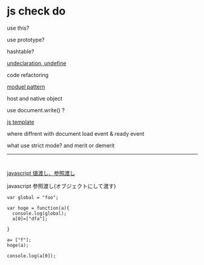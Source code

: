 # js check do

use this?

use prototype?

hashtable?

[undeclaration, undefine](http://so-zou.jp/web-app/tech/programming/javascript/grammar/variable/#no2)

code refactoring

[moduel pattern](http://bashalog.c-brains.jp/14/03/24-171000.php)


host and native object

use document.write() ?

[js template ](http://codechord.com/2013/07/javascript_template_engine-mustache-handlebars-microtemplating/)

where diffrent with document load event & ready event

what use strict mode? and merit or demerit



-----------------------
# 

[javascript 値渡し、参照渡し](http://d.hatena.ne.jp/chaichanPaPa/20080611/1213186809)

javascript 参照渡し(オブジェクトにして渡す)

```
var global = "foo";

var hoge = function(a){
  console.log(global);
  a[0]=["dfa"];
    
}

a= ["f"];
hoge(a);

console.log(a[0]);
```
